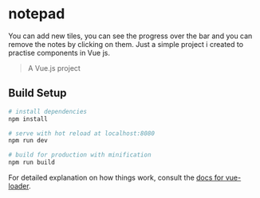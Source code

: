 # notepad
You can add new tiles, you can see the progress over the bar and you can remove the notes by clicking on them. Just a simple project i created to practise components in Vue js.
> A Vue.js project

## Build Setup

``` bash
# install dependencies
npm install

# serve with hot reload at localhost:8080
npm run dev

# build for production with minification
npm run build
```

For detailed explanation on how things work, consult the [docs for vue-loader](http://vuejs.github.io/vue-loader).
